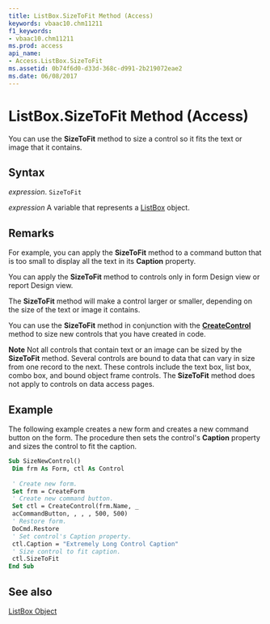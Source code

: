 ```yaml
---
title: ListBox.SizeToFit Method (Access)
keywords: vbaac10.chm11211
f1_keywords:
- vbaac10.chm11211
ms.prod: access
api_name:
- Access.ListBox.SizeToFit
ms.assetid: 0b74f6d0-d33d-368c-d991-2b219072eae2
ms.date: 06/08/2017
---
```



# ListBox.SizeToFit Method (Access)

You can use the  **SizeToFit** method to size a control so it fits the text or image that it contains.


## Syntax

 _expression_. `SizeToFit`

 _expression_ A variable that represents a [ListBox](Access.ListBox.md) object.


## Remarks

For example, you can apply the  **SizeToFit** method to a command button that is too small to display all the text in its **Caption** property.

You can apply the  **SizeToFit** method to controls only in form Design view or report Design view.

The  **SizeToFit** method will make a control larger or smaller, depending on the size of the text or image it contains.

You can use the  **SizeToFit** method in conjunction with the **[CreateControl](Access.Application.CreateControl.md)** method to size new controls that you have created in code.




 **Note**  Not all controls that contain text or an image can be sized by the  **SizeToFit** method. Several controls are bound to data that can vary in size from one record to the next. These controls include the text box, list box, combo box, and bound object frame controls. The **SizeToFit** method does not apply to controls on data access pages.


## Example

The following example creates a new form and creates a new command button on the form. The procedure then sets the control's  **Caption** property and sizes the control to fit the caption.


```vb
Sub SizeNewControl() 
 Dim frm As Form, ctl As Control 
 
 ' Create new form. 
 Set frm = CreateForm 
 ' Create new command button. 
 Set ctl = CreateControl(frm.Name, _ 
 acCommandButton, , , , 500, 500) 
 ' Restore form. 
 DoCmd.Restore 
 ' Set control's Caption property. 
 ctl.Caption = "Extremely Long Control Caption" 
 ' Size control to fit caption. 
 ctl.SizeToFit 
End Sub
```


## See also


[ListBox Object](Access.ListBox.md)

